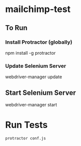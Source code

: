 # mailchimp-test


## To Run  

### Install Protractor (globally)
npm install -g protractor  

### Update Selenium Server  
webdriver-manager update  

## Start Selenium Server
webdriver-manager start
  
  
# Run Tests
```
protractor conf.js
```